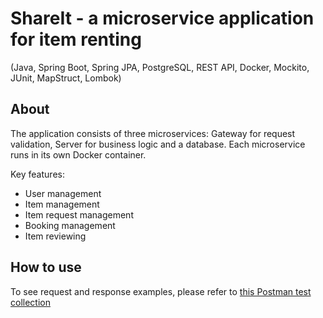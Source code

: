 # ShareIt - a microservice application for item renting
(Java, Spring Boot, Spring JPA, PostgreSQL, REST API, Docker, Mockito, JUnit, MapStruct, Lombok)

## About

The application consists of three microservices: Gateway for request validation, Server for business logic and a database. Each microservice runs in its own Docker container.

Key features: 
- User management
- Item management
- Item request management
- Booking management
- Item reviewing

## How to use 

To see request and response examples, please refer to [this Postman test collection]([url](https://github.com/yandex-praktikum/java-shareit/blob/add-docker/postman/sprint.json)https://github.com/yandex-praktikum/java-shareit/blob/add-docker/postman/sprint.json)
